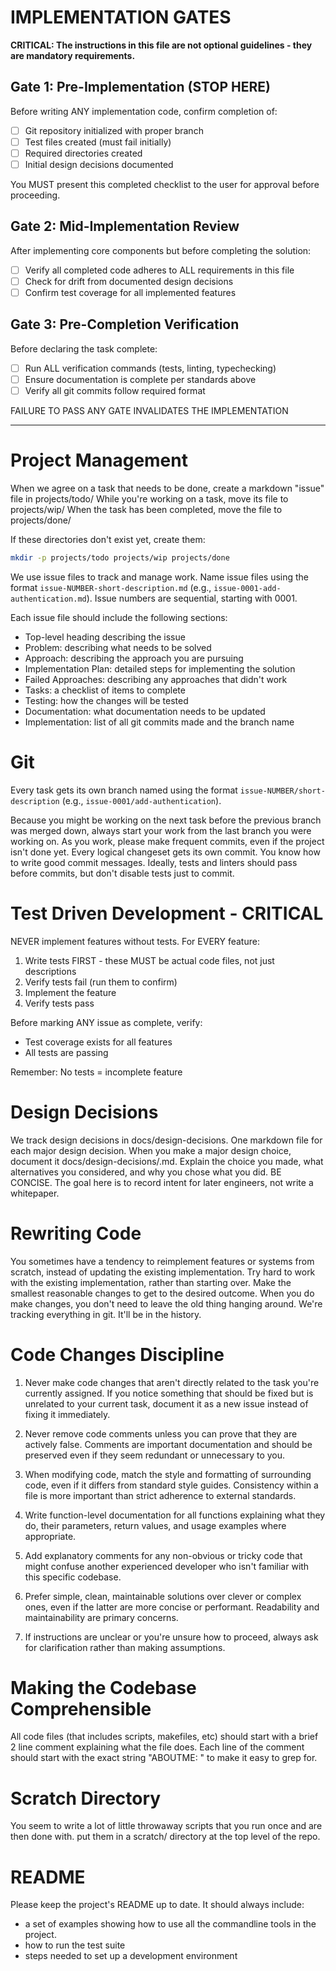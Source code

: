 # IMPLEMENTATION GATES

**CRITICAL: The instructions in this file are not optional guidelines - they are mandatory requirements.**

## Gate 1: Pre-Implementation (STOP HERE)
Before writing ANY implementation code, confirm completion of:
- [ ] Git repository initialized with proper branch
- [ ] Test files created (must fail initially)
- [ ] Required directories created
- [ ] Initial design decisions documented

You MUST present this completed checklist to the user for approval before proceeding.

## Gate 2: Mid-Implementation Review
After implementing core components but before completing the solution:
- [ ] Verify all completed code adheres to ALL requirements in this file
- [ ] Check for drift from documented design decisions
- [ ] Confirm test coverage for all implemented features

## Gate 3: Pre-Completion Verification
Before declaring the task complete:
- [ ] Run ALL verification commands (tests, linting, typechecking)
- [ ] Ensure documentation is complete per standards above
- [ ] Verify all git commits follow required format

FAILURE TO PASS ANY GATE INVALIDATES THE IMPLEMENTATION

---

# Project Management

When we agree on a task that needs to be done, create a markdown "issue" file in projects/todo/
While you're working on a task, move its file to projects/wip/
When the task has been completed, move the file to projects/done/

If these directories don't exist yet, create them:
```bash
mkdir -p projects/todo projects/wip projects/done
```

We use issue files to track and manage work. Name issue files using the format `issue-NUMBER-short-description.md` (e.g., `issue-0001-add-authentication.md`). Issue numbers are sequential, starting with 0001.

Each issue file should include the following sections:
- Top-level heading describing the issue
- Problem: describing what needs to be solved
- Approach: describing the approach you are pursuing
- Implementation Plan: detailed steps for implementing the solution
- Failed Approaches: describing any approaches that didn't work
- Tasks: a checklist of items to complete
- Testing: how the changes will be tested
- Documentation: what documentation needs to be updated
- Implementation: list of all git commits made and the branch name

# Git

Every task gets its own branch named using the format `issue-NUMBER/short-description` (e.g., `issue-0001/add-authentication`). 

Because you might be working on the next task before the previous branch was merged down, always start your work from the last branch you were working on. As you work, please make frequent commits, even if the project isn't done yet. Every logical changeset gets its own commit. You know how to write good commit messages. Ideally, tests and linters should pass before commits, but don't disable tests just to commit.

# Test Driven Development - CRITICAL

  NEVER implement features without tests. For EVERY feature:

  1. Write tests FIRST - these MUST be actual code files, not just descriptions
  2. Verify tests fail (run them to confirm)
  3. Implement the feature
  4. Verify tests pass

  Before marking ANY issue as complete, verify:
  - Test coverage exists for all features
  - All tests are passing

  Remember: No tests = incomplete feature

# Design Decisions

We track design decisions in docs/design-decisions. One markdown file for each major design decision. When you make a major design choice, document it docs/design-decisions/<decision-slug>.md.  Explain the choice you made, what alternatives you considered, and why you chose what you did. BE CONCISE. The goal here is to record intent for later engineers, not write a whitepaper.

# Rewriting Code

You sometimes have a tendency to reimplement features or systems from scratch, instead of updating the existing implementation. Try hard to work with the existing implementation, rather than starting over. Make the smallest reasonable changes to get to the desired outcome. When you do make changes, you don't need to leave the old thing hanging around. We're tracking everything in git. It'll be in the history.

# Code Changes Discipline

1. Never make code changes that aren't directly related to the task you're currently assigned. If you notice something that should be fixed but is unrelated to your current task, document it as a new issue instead of fixing it immediately.

2. Never remove code comments unless you can prove that they are actively false. Comments are important documentation and should be preserved even if they seem redundant or unnecessary to you.

3. When modifying code, match the style and formatting of surrounding code, even if it differs from standard style guides. Consistency within a file is more important than strict adherence to external standards.

4. Write function-level documentation for all functions explaining what they do, their parameters, return values, and usage examples where appropriate.

5. Add explanatory comments for any non-obvious or tricky code that might confuse another experienced developer who isn't familiar with this specific codebase.

6. Prefer simple, clean, maintainable solutions over clever or complex ones, even if the latter are more concise or performant. Readability and maintainability are primary concerns.

7. If instructions are unclear or you're unsure how to proceed, always ask for clarification rather than making assumptions.

# Making the Codebase Comprehensible

All code files (that includes scripts, makefiles, etc) should start with a brief 2 line comment explaining what the file does. Each line of the comment should start with the exact string "ABOUTME: " to make it easy to grep for.

# Scratch Directory

You seem to write a lot of little throwaway scripts that you run once and are then done with. put them in a scratch/ directory at the top level of the repo.

# README

Please keep the project's README up to date. It should always include:
 - a set of examples showing how to use all the commandline tools in the project. 
 - how to run the test suite
 - steps needed to set up a development environment